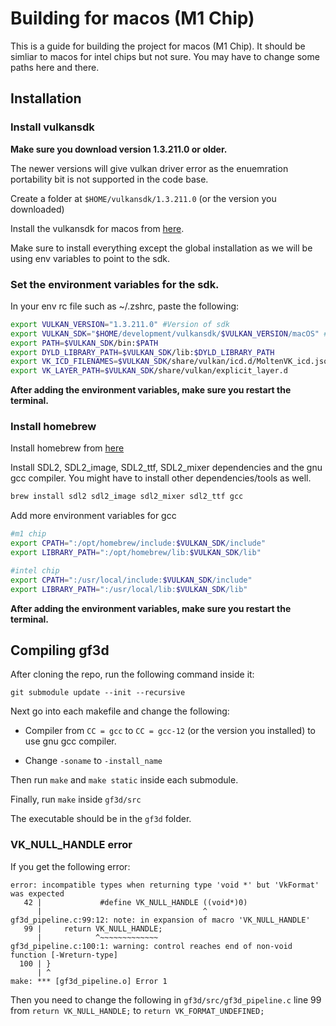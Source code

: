 # Building for macos (M1 Chip)

This is a guide for building the project for macos (M1 Chip). It should be simliar to macos for intel chips but not sure. You may have to change some paths here and there.

## Installation

### Install vulkansdk

**Make sure you download version 1.3.211.0 or older.**

The newer versions will give vulkan driver error as the enuemration portability bit is not supported in the code base.

Create a folder at `$HOME/vulkansdk/1.3.211.0` (or the version you downloaded)

Install the vulkansdk for macos from [here](https://vulkan.lunarg.com/sdk/home).

Make sure to install everything except the global installation as we will be using env variables to point to the sdk.

### Set the environment variables for the sdk.

In your env rc file such as ~/.zshrc, paste the following:

```bash
export VULKAN_VERSION="1.3.211.0" #Version of sdk
export VULKAN_SDK="$HOME/development/vulkansdk/$VULKAN_VERSION/macOS" #Path to sdk
export PATH=$VULKAN_SDK/bin:$PATH
export DYLD_LIBRARY_PATH=$VULKAN_SDK/lib:$DYLD_LIBRARY_PATH
export VK_ICD_FILENAMES=$VULKAN_SDK/share/vulkan/icd.d/MoltenVK_icd.json
export VK_LAYER_PATH=$VULKAN_SDK/share/vulkan/explicit_layer.d
```
**After adding the environment variables, make sure you restart the terminal.**

### Install homebrew

Install homebrew from [here](https://brew.sh/)

Install SDL2, SDL2_image, SDL2_ttf, SDL2_mixer dependencies and the gnu gcc compiler. You might have to install other dependencies/tools as well.

```bash
brew install sdl2 sdl2_image sdl2_mixer sdl2_ttf gcc
```

Add more environment variables for gcc

```bash
#m1 chip
export CPATH=":/opt/homebrew/include:$VULKAN_SDK/include"
export LIBRARY_PATH=":/opt/homebrew/lib:$VULKAN_SDK/lib"

#intel chip
export CPATH=":/usr/local/include:$VULKAN_SDK/include"
export LIBRARY_PATH=":/usr/local/lib:$VULKAN_SDK/lib"
```
**After adding the environment variables, make sure you restart the terminal.**

## Compiling gf3d

After cloning the repo, run the following command inside it:

`git submodule update --init --recursive`

Next go into each makefile and change the following:

- Compiler from `CC = gcc` to `CC = gcc-12` (or the version you installed)
to use gnu gcc compiler. 

- Change `-soname` to `-install_name` 

Then run `make` and `make static` inside each submodule.

Finally, run `make` inside `gf3d/src`

The executable should be in the `gf3d` folder.


### VK_NULL_HANDLE error
If you get the following error:
```
error: incompatible types when returning type 'void *' but 'VkFormat' was expected
   42 |             #define VK_NULL_HANDLE ((void*)0)
      |                                    ^
gf3d_pipeline.c:99:12: note: in expansion of macro 'VK_NULL_HANDLE'
   99 |     return VK_NULL_HANDLE;
      |            ^~~~~~~~~~~~~~
gf3d_pipeline.c:100:1: warning: control reaches end of non-void function [-Wreturn-type]
  100 | }
      | ^
make: *** [gf3d_pipeline.o] Error 1
```

Then you need to change the following in `gf3d/src/gf3d_pipeline.c` line 99 from `return VK_NULL_HANDLE;` to `return VK_FORMAT_UNDEFINED;`
